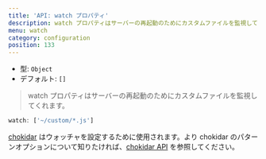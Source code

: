 ```yaml
---
title: 'API: watch プロパティ'
description: watch プロパティはサーバーの再起動のためにカスタムファイルを監視してくれます。
menu: watch
category: configuration
position: 133
---
```


- 型: `Object`
- デフォルト: `[]`

> watch プロパティはサーバーの再起動のためにカスタムファイルを監視してくれます。

```js
watch: ['~/custom/*.js']
```

[chokidar](https://github.com/paulmillr/chokidar) はウォッチャを設定するために使用されます。より chokidar のパターンオプションについて知りたければ、[chokidar API](https://github.com/paulmillr/chokidar#api) を参照してください。
